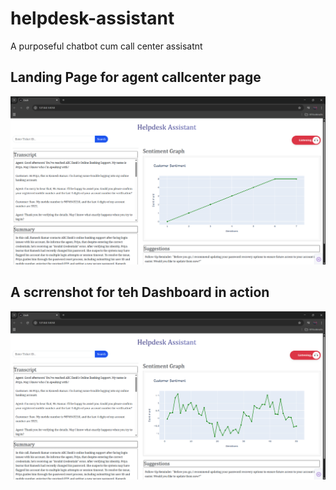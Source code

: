 # helpdesk-assistant
A purposeful chatbot cum call center assisatnt

## Landing Page for agent callcenter page
![Landing Page](images\Landing.png)

## A scrrenshot for teh Dashboard in action
![Dashboard](images\Dashboard_in_Action.png)